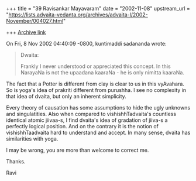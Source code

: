 +++
title = "39 Ravisankar Mayavaram"
date = "2002-11-08"
upstream_url = "https://lists.advaita-vedanta.org/archives/advaita-l/2002-November/004027.html"

+++
[Archive link](https://lists.advaita-vedanta.org/archives/advaita-l/2002-November/004027.html)

On Fri, 8 Nov 2002 04:40:09 -0800, kuntimaddi sadananda
<kuntimaddisada at YAHOO.COM> wrote:

>Dwaita:
>
>Frankly I never understood or appreciated this concept.  In this
>NarayaNa is not the upaadana kaaraNa - he is only nimitta kaaraNa.

The fact that a Potter is different from clay is clear to us in this
vyAvahara. So is yoga's idea of prakriti different from purushha. I see no
complexity in that idea of dvaita, but only an inherent simplicity.

Every theory of causation has some assumptions to hide the ugly unknowns
and singulatities. Also when compared to vishishhTadvaita's countless
identical atomic jiivaa-s, I find dvaita's idea of gradation of jiiva-s a
perfectly logical position.  And on the contrary it is the notion of
vishishhTaadvaita hard to understand and accept. In many sense, dvaita has
similarities with yoga.


I may be wrong, you are more than welcome to correct me.

Thanks.

Ravi

